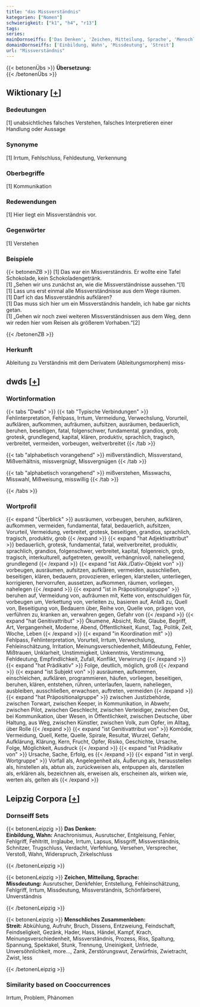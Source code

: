 ```yaml
---
title: "das Missverständnis"
kategorien: ["Nomen"]
schwierigkeit: ["k1", "h4", "r13"]
tags:
series:
mainDornseiffs: ['Das Denken', 'Zeichen, Mitteilung, Sprache', 'Menschliches Zusammenleben']
domainDornseiffs: ['Einbildung, Wahn', 'Missdeutung', 'Streit']
url: "Missverständnis"
---
```


{{< betonenÜbs >}}
**Übersetzung:**  
{{< /betonenÜbs >}}

## Wiktionary [[+](https://de.wiktionary.org/wiki/Missverständnis)]

### Bedeutungen
[1] unabsichtliches falsches Verstehen, falsches Interpretieren einer Handlung oder Aussage  

### Synonyme
[1] Irrtum, Fehlschluss, Fehldeutung, Verkennung  

### Oberbegriffe
[1] Kommunikation  

### Redewendungen
[1] Hier liegt ein Missverständnis vor.  

### Gegenwörter
[1] Verstehen  

### Beispiele
{{< betonenZB >}}
[1] Das war ein Missverständnis. Er wollte eine Tafel Schokolade, kein Schokoladengetränk.  
[1] „Sehen wir uns zunächst an, wie die Missverständnisse aussehen.“[1]  
[1] Lass uns erst einmal alle Missverständnisse aus dem Wege räumen.  
[1] Darf ich das Missverständnis aufklären?  
[1] Das muss sich hier um ein Missverständnis handeln, ich habe gar nichts getan.  
[1] „Gehen wir noch zwei weiteren Missverständnissen aus dem Weg, denn wir reden hier vom Reisen als größerem Vorhaben.“[2]  

{{< /betonenZB >}}
### Herkunft
Ableitung zu Verständnis mit dem Derivatem (Ableitungsmorphem) miss-  



## dwds [[+](https://www.dwds.de/wb/Missverständnis)]

### Wortinformation
{{< tabs "Dwds" >}}
{{< tab "Typische Verbindungen" >}}
Fehlinterpretation, Fehlpass, Irrtum, Vermeidung, Verwechslung, Vorurteil, aufklären, aufkommen, aufräumen, aufsitzen, ausräumen, bedauerlich, beruhen, beseitigen, fatal, folgenschwer, fundamental, grandios, grob, grotesk, grundlegend, kapital, klären, produktiv, sprachlich, tragisch, verbreitet, vermeiden, vorbeugen, weitverbreitet
{{< /tab >}}

{{< tab "alphabetisch vorangehend" >}}
mißverständlich, Missverstand, Mißverhältnis, missvergnügt, Missvergnügen
{{< /tab >}}

{{< tab "alphabetisch vorangehend" >}}
mißverstehen, Misswachs, Misswahl, Mißweisung, misswillig
{{< /tab >}}

{{< /tabs >}}

### Wortprofil
{{< expand "Überblick" >}} ausräumen, vorbeugen, beruhen, aufklären, aufkommen, vermeiden, fundamental, fatal, bedauerlich, aufsitzen, Vorurteil, Vermeidung, verbreitet, grotesk, beseitigen, grandios, sprachlich, tragisch, produktiv, grob {{< /expand >}}
{{< expand "hat Adjektivattribut" >}} bedauerlich, grotesk, fundamental, fatal, weitverbreitet, produktiv, sprachlich, grandios, folgenschwer, verbreitet, kapital, folgenreich, grob, tragisch, interkulturell, aufgetreten, gewollt, verhängnisvoll, naheliegend, grundlegend {{< /expand >}}
{{< expand "ist Akk./Dativ-Objekt von" >}} vorbeugen, ausräumen, aufsitzen, aufklären, vermeiden, ausschließen, beseitigen, klären, bedauern, provozieren, erliegen, klarstellen, unterliegen, korrigieren, hervorrufen, aussetzen, aufkommen, räumen, vorliegen, nahelegen {{< /expand >}}
{{< expand "ist in Präpositionalgruppe" >}} beruhen auf, Vermeidung von, aufräumen mit, Kette von, entschuldigen für, vorbeugen um, Verkettung von, verleiten zu, basieren auf, Anlaß zu, Quell von, Beseitigung von, Bedauern über, Reihe von, Quelle von, prägen von, verführen zu, kranken an, verwahren gegen, Gefahr von {{< /expand >}}
{{< expand "hat Genitivattribut" >}} Ökumene, Absicht, Rolle, Glaube, Begriff, Art, Vergangenheit, Moderne, Abend, Öffentlichkeit, Kunst, Tag, Politik, Zeit, Woche, Leben {{< /expand >}}
{{< expand "in Koordination mit" >}} Fehlpass, Fehlinterpretation, Vorurteil, Irrtum, Verwechslung, Fehleinschätzung, Irritation, Meinungsverschiedenheit, Mißdeutung, Fehler, Mißtrauen, Unklarheit, Unstimmigkeit, Unkenntnis, Verstimmung, Fehldeutung, Empfindlichkeit, Zufall, Konflikt, Verwirrung {{< /expand >}}
{{< expand "hat Prädikativ" >}} Folge, deutlich, möglich, groß {{< /expand >}}
{{< expand "ist Subjekt von" >}} ausräumen, aufkommen, einschleichen, aufklären, programmieren, häufen, vorliegen, beseitigen, beruhen, klären, entstehen, rühren, unterlaufen, lauern, naheliegen, ausbleiben, ausschließen, erwachsen, auftreten, vermeiden {{< /expand >}}
{{< expand "hat Präpositionalgruppe" >}} zwischen Justizbehörde, zwischen Torwart, zwischen Keeper, in Kommunikation, in Abwehr, zwischen Pilot, zwischen Geschlecht, zwischen Verteidiger, zwischen Ost, bei Kommunikation, über Wesen, in Öffentlichkeit, zwischen Deutsche, über Haltung, aus Weg, zwischen Künstler, zwischen Volk, zum Opfer, im Alltag, über Rolle {{< /expand >}}
{{< expand "ist Genitivattribut von" >}} Komödie, Vermeidung, Quell, Kette, Quelle, Spirale, Resultat, Wurzel, Gefahr, Aufklärung, Klärung, Kern, Frucht, Opfer, Risiko, Geschichte, Ursache, Folge, Möglichkeit, Ausdruck {{< /expand >}}
{{< expand "ist Prädikativ von" >}} Ursache, Sache, Erfolg, es {{< /expand >}}
{{< expand "ist in vergl. Wortgruppe" >}} Vorfall als, Angelegenheit als, Äußerung als, herausstellen als, hinstellen als, abtun als, zurückweisen als, entpuppen als, darstellen als, erklären als, bezeichnen als, erweisen als, erscheinen als, wirken wie, werten als, gelten als {{< /expand >}}

## Leipzig Corpora [[+](https://corpora.uni-leipzig.de/en/res?word=Missverständnis&corpusId=deu_newscrawl-public_2018)]

### Dornseiff Sets
{{< betonenLeipzig >}}
**Das Denken:**  
**Einbildung, Wahn:** Anachronismus, Ausrutscher, Entgleisung, Fehler, Fehlgriff, Fehltritt, Irrglaube, Irrtum, Lapsus, Missgriff, Missverständnis, Schnitzer, Trugschluss, Verdacht, Verfehlung, Versehen, Versprecher, Verstoß, Wahn, Widerspruch, Zirkelschluss  

{{< /betonenLeipzig >}}


{{< betonenLeipzig >}}
**Zeichen, Mitteilung, Sprache:**  
**Missdeutung:** Ausrutscher, Denkfehler, Entstellung, Fehleinschätzung, Fehlgriff, Irrtum, Missdeutung, Missverständnis, Schönfärberei, Unverständnis  

{{< /betonenLeipzig >}}


{{< betonenLeipzig >}}
**Menschliches Zusammenleben:**  
**Streit:** Abkühlung, Aufruhr, Bruch, Dissens, Entzweiung, Feindschaft, Feindseligkeit, Gezänk, Hader, Hass, Händel, Kampf, Krach, Meinungsverschiedenheit, Missverständnis, Prozess, Riss, Spaltung, Spannung, Spektakel, Stunk, Trennung, Uneinigkeit, Unfriede, Unversöhnlichkeit, more..., Zank, Zerstörungswut, Zerwürfnis, Zwietracht, Zwist, less  

{{< /betonenLeipzig >}}

### Similarity based on Cooccurrences
Irrtum, Problem, Phänomen

